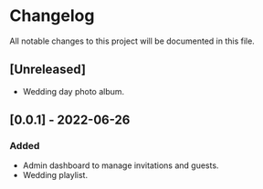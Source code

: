 # Changelog

All notable changes to this project will be documented in this file.

## [Unreleased]

- Wedding day photo album.

## [0.0.1] - 2022-06-26

### Added

- Admin dashboard to manage invitations and guests.
- Wedding playlist.
